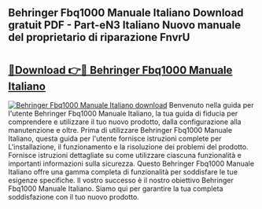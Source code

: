 ## Behringer Fbq1000 Manuale Italiano Download gratuit PDF - Part-eN3 Italiano Nuovo manuale del proprietario di riparazione FnvrU

# <h2><a href="http://dfgbrvx.blite.top/?on=Behringer+Fbq1000+Manuale+Italiano">🔗Download 👉🔴 Behringer Fbq1000 Manuale Italiano</a></h2>

[![Behringer Fbq1000 Manuale Italiano download](https://i.imgur.com/lujVjoI.png)](http://dfgbrvx.blite.top/?on=Behringer+Fbq1000+Manuale+Italiano)
Benvenuto nella guida per l'utente Behringer Fbq1000 Manuale Italiano, la tua guida di fiducia per comprendere e utilizzare il tuo nuovo prodotto, dalla configurazione alla manutenzione e oltre. Prima di utilizzare Behringer Fbq1000 Manuale Italiano, questa guida per l'utente fornisce istruzioni complete per L'installazione, il funzionamento e la risoluzione dei problemi del prodotto. Fornisce istruzioni dettagliate su come utilizzare ciascuna funzionalità e importanti informazioni sulla sicurezza. Questo Behringer Fbq1000 Manuale Italiano offre una gamma completa di funzionalità per soddisfare le tue esigenze specifiche. Il vostro successo è il nostro obiettivo Behringer Fbq1000 Manuale Italiano. Siamo qui per garantire la tua completa soddisfazione con il tuo nuovo prodotto.
